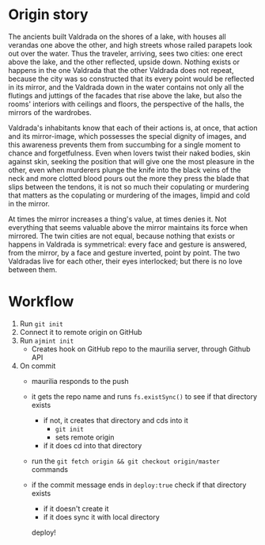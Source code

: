 Origin story
============
The ancients built Valdrada on the shores of a lake, with houses all verandas one above the other, and high streets whose railed parapets look out over the water. Thus the traveler, arriving, sees two cities: one erect above the lake, and the other reflected, upside down. Nothing exists or happens in the one Valdrada that the other Valdrada does not repeat, because the city was so constructed that its every point would be reflected in its mirror, and the Valdrada down in the water contains not only all the flutings and juttings of the facades that rise above the lake, but also the rooms' interiors with ceilings and floors, the perspective of the halls, the mirrors of the wardrobes.

Valdrada's inhabitants know that each of their actions is, at once, that action and its mirror-image, which possesses the special dignity of images, and this awareness prevents them from succumbing for a single moment to chance and forgetfulness. Even when lovers twist their naked bodies, skin against skin, seeking the position that will give one the most pleasure in the other, even when murderers plunge the knife into the black veins of the neck and more clotted blood pours out the more they press the blade that slips between the tendons, it is not so much their copulating or murdering that matters as the copulating or murdering of the images, limpid and cold in the mirror.

At times the mirror increases a thing's value, at times denies it. Not everything that seems valuable above the mirror maintains its force when mirrored. The twin cities are not equal, because nothing that exists or happens in Valdrada is symmetrical: every face and gesture is answered, from the mirror, by a face and gesture inverted, point by point. The two Valdradas live for each other, their eyes interlocked; but there is no love between them.

 

Workflow
========

1. Run `git init`
2. Connect it to remote origin on GitHub
3. Run `ajmint init`
	* Creates hook on GitHub repo to the maurilia server, through Github API
4. On commit
	* maurilia responds to the push
	* it gets the repo name and runs `fs.existSync()` to see if that directory exists
		* if not, it creates that directory and cds into it
			* `git init`
			* sets remote origin
		* if it does cd into that directory
	* run the `git fetch origin && git checkout origin/master` commands
	* if the commit message ends in `deploy:true` check if that directory exists
		* if it doesn't create it
		* if it does sync it with local directory


		 deploy!



